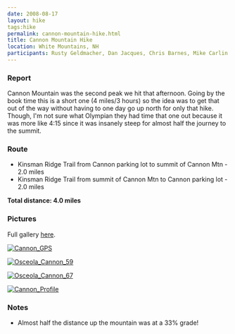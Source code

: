 ```yaml
---
date: 2008-08-17
layout: hike
tags:hike
permalink: cannon-mountain-hike.html
title: Cannon Mountain Hike
location: White Mountains, NH
participants: Rusty Geldmacher, Dan Jacques, Chris Barnes, Mike Carlin
---
```


### Report

Cannon Mountain was the second peak we hit that afternoon. Going by the book time this is a short one (4 miles/3 hours) so the idea was to get that out of the way without having to one day go up north for only that hike. Though, I'm not sure what Olympian they had time that one out because it was more like 4:15 since it was insanely steep for almost half the journey to the summit.

### Route

  * Kinsman Ridge Trail from Cannon parking lot to summit of Cannon Mtn - 2.0 miles
  * Kinsman Ridge Trail from summit of Cannon Mtn to Cannon parking lot - 2.0 miles

**Total distance: 4.0 miles**

### Pictures

Full gallery [here](http://www.flickr.com/photos/geldmacher/sets/72157606791753740/).

[![Cannon_GPS](http://farm4.static.flickr.com/3130/2771111569_4c6dc415f0.jpg)](http://www.flickr.com/photos/geldmacher/2771111569/)

[![Osceola_Cannon_59](http://farm4.static.flickr.com/3166/2771104755_0cc9feb27e.jpg)](http://www.flickr.com/photos/geldmacher/2771104755/)

[![Osceola_Cannon_67](http://farm4.static.flickr.com/3158/2771106655_d808a68cfc.jpg)](http://www.flickr.com/photos/geldmacher/2771106655/)

[![Cannon_Profile](http://farm4.static.flickr.com/3184/2771112523_0a9b52b6d5.jpg)](http://www.flickr.com/photos/geldmacher/2771112523/)

### Notes

  * Almost half the distance up the mountain was at a 33% grade!
